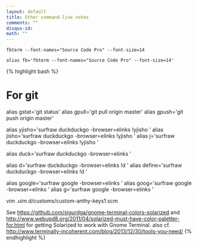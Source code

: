 ```yaml
---
layout: default
title: Other command-line notes
comments: ""
disqus-id: 
math: ""
---
```



    fbterm --font-names="Source Code Pro" --font-size=14

    alias fb='fbterm --font-names="Source Code Pro" --font-size=14'

{% highlight bash %}
# For git

alias gstat='git status'
alias gpull='git pull origin master'
alias gpush='git push origin master'

alias yjisho='surfraw duckduckgo -browser=elinks \!yjisho '
alias jisho='surfraw duckduckgo -browser=elinks \!yjisho '
alias j='surfraw duckduckgo -browser=elinks \!yjisho '

alias duck='surfraw duckduckgo -browser=elinks '

alias d='surfraw duckduckgo -browser=elinks \!d '
alias define='surfraw duckduckgo -browser=elinks \!d '

alias google='surfraw google -browser=elinks '
alias goog='surfraw google -browser=elinks '
alias g='surfraw google -browser=elinks '


vim .uim.d/customs/custom-anthy-keys1.scm 

See https://github.com/sigurdga/gnome-terminal-colors-solarized
and http://www.webupd8.org/2011/04/solarized-must-have-color-paletter-for.html
for getting Solarized to work with Gnome Terminal.
also cf. http://www.terminally-incoherent.com/blog/2013/12/30/tools-you-need/
{% endhighlight %}
